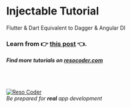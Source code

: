 # Injectable Tutorial

Flutter & Dart Equivalent to Dagger & Angular DI

### Learn from :point_right: [this post](https://resocoder.com/injectable-flutter-di) :point_left:.

#### _Find more tutorials on [resocoder.com](https://resocoder.com)_

<br />
<br />

[![Reso Coder](https://resocoder.com/wp-content/uploads/2019/09/logo_with_text_signature.png)](https://resocoder.com)
<br />
_Be prepared for **real** app development_
